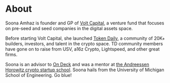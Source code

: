 About
=====

Soona Amhaz is founder and GP of <a href="https://volt.capital">Volt Capital</a>, a venture fund that focuses on pre-seed and seed companies in the digital assets space.

Before starting Volt Capital, she launched <a href="https://www.tokendaily.co/">Token Daily</a>, a community of 20K+ builders, investors, and talent in the crypto space. TD community members have gone on to raise from USV, a16z Crypto, Lightspeed, and other great firms.

Soona is an advisor to <a href="https://www.beondeck.com/">On Deck</a> and was a mentor at <a href="https://a16z.com/2019/12/11/announcing-crypto-startup-school-instructors/">the Andreessen Horowitz crypto startup school</a>.
Soona hails from the University of Michigan School of Engineering. Go blue!
